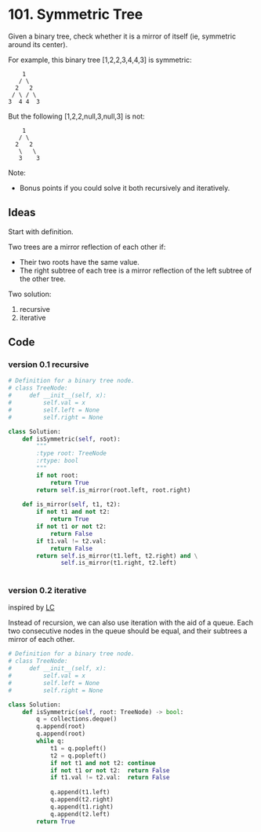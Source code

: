 # 101. Symmetric Tree


Given a binary tree, check whether it is a mirror of itself (ie, symmetric around its center).

For example, this binary tree [1,2,2,3,4,4,3] is symmetric:


```
    1
   / \
  2   2
 / \ / \
3  4 4  3
```

But the following [1,2,2,null,3,null,3] is not:

```
    1
   / \
  2   2
   \   \
   3    3
```   
   
Note:

- Bonus points if you could solve it both recursively and iteratively.

## Ideas 

Start with definition.

Two trees are a mirror reflection of each other if:

* Their two roots have the same value.
* The right subtree of each tree is a mirror reflection of the left subtree of the other tree.

Two solution:

1. recursive
2. iterative

## Code 

### version 0.1 recursive  
 
``` python 
# Definition for a binary tree node.
# class TreeNode:
#     def __init__(self, x):
#         self.val = x
#         self.left = None
#         self.right = None

class Solution:
    def isSymmetric(self, root):
        """
        :type root: TreeNode
        :rtype: bool
        """
        if not root:
            return True 
        return self.is_mirror(root.left, root.right)
    
    def is_mirror(self, t1, t2):
        if not t1 and not t2:
            return True 
        if not t1 or not t2:
            return False 
        if t1.val != t2.val:
            return False 
        return self.is_mirror(t1.left, t2.right) and \
               self.is_mirror(t1.right, t2.left)
        
```

### version 0.2 iterative

inspired by [LC](https://leetcode.com/problems/symmetric-tree/solution/)

Instead of recursion, we can also use iteration with the aid of a queue. Each two consecutive nodes in the queue should be equal, and their subtrees a mirror of each other.

```  python
# Definition for a binary tree node.
# class TreeNode:
#     def __init__(self, x):
#         self.val = x
#         self.left = None
#         self.right = None

class Solution:
    def isSymmetric(self, root: TreeNode) -> bool:
        q = collections.deque()
        q.append(root)
        q.append(root)
        while q:
            t1 = q.popleft()
            t2 = q.popleft()
            if not t1 and not t2: continue 
            if not t1 or not t2:  return False 
            if t1.val != t2.val:  return False 
            
            q.append(t1.left)
            q.append(t2.right)
            q.append(t1.right)
            q.append(t2.left)
        return True 
        
```